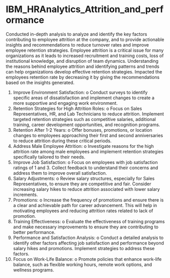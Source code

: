 # IBM_HRAnalytics_Attrition_and_performance
Conducted in-depth analysis to analyze and identify the key factors contributing to employee attrition at the company, and to provide actionable insights and recommendations to reduce turnover rates and improve employee retention strategies.
Employee attrition is a critical issue for many organizations as it leads to increased recruitment and training costs, loss of institutional knowledge, and disruption of team dynamics. Understanding the reasons behind employee attrition and identifying patterns and trends can help organizations develop effective retention strategies.
Impacted the employees retention rate by decreasing it by giving the recommendations based on the insights generated.
1.	Improve Environment Satisfaction:
o	Conduct surveys to identify specific areas of dissatisfaction and implement changes to create a more supportive and engaging work environment.
2.	Retention Strategies for High Attrition Roles:
o	Focus on Sales Representatives, HR, and Lab Technicians to reduce attrition. Implement targeted retention strategies such as competitive salaries, additional training, career development opportunities, and recognition programs.
3.	Retention After 1-2 Years:
o	Offer bonuses, promotions, or location changes to employees approaching their first and second anniversaries to reduce attrition during these critical periods.
4.	Address Male Employee Attrition:
o	Investigate reasons for the high attrition rate among male employees and implement retention strategies specifically tailored to their needs.
5.	Improve Job Satisfaction:
o	Focus on employees with job satisfaction ratings of 1 and 3. Collect feedback to understand their concerns and address them to improve overall satisfaction.
6.	Salary Adjustments:
o	Review salary structures, especially for Sales Representatives, to ensure they are competitive and fair. Consider increasing salary hikes to reduce attrition associated with lower salary increments.
7.	Promotions:
o	Increase the frequency of promotions and ensure there is a clear and achievable path for career advancement. This will help in motivating employees and reducing attrition rates related to lack of promotion.
8.	Training Effectiveness:
o	Evaluate the effectiveness of training programs and make necessary improvements to ensure they are contributing to better performance.
9.	Performance and Satisfaction Analysis:
o	Conduct a detailed analysis to identify other factors affecting job satisfaction and performance beyond salary hikes and promotions. Implement strategies to address these factors.
10.	Focus on Work-Life Balance:
o	Promote policies that enhance work-life balance, such as flexible working hours, remote work options, and wellness programs.
